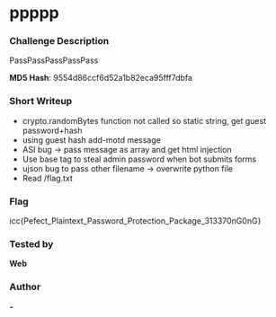 # ppppp

### Challenge Description

PassPassPassPassPass

**MD5 Hash**: 9554d86ccf6d52a1b82eca95fff7dbfa

### Short Writeup

+ crypto.randomBytes function not called so static string, get guest password+hash
+ using guest hash add-motd message
+ ASI bug -> pass message as array and get html injection
+ Use base tag to steal admin password when bot submits forms
+ ujson bug to pass other filename -> overwrite python file
+ Read /flag.txt

### Flag

icc{Pefect_Plaintext_Password_Protection_Package_313370nG0nG}

### Tested by

**Web**

### Author

**-**  